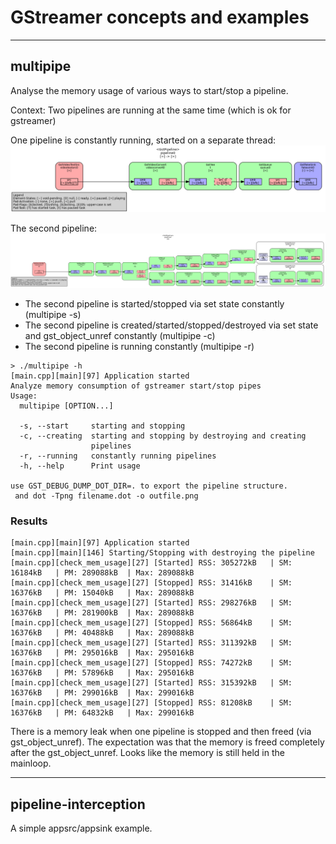 # GStreamer concepts and examples

-----------------

## multipipe

Analyse the memory usage of various ways to start/stop a pipeline.

Context: Two pipelines are running at the same time
(which is ok for gstreamer)

One pipeline is constantly running, started on a separate thread:
![pipeline one](docs/multipipe_pipeline_one.png "pipeline one")

The second pipeline:
![pipeline one](docs/multipipe_pipeline_two.png "pipeline one")

* The second pipeline is started/stopped via set state constantly (multipipe -s)
* The second pipeline is created/started/stopped/destroyed via set state and gst_object_unref constantly (multipipe -c)
* The second pipeline is running constantly (multipipe -r)

```/bin/bash
> ./multipipe -h
[main.cpp][main][97] Application started
Analyze memory consumption of gstreamer start/stop pipes
Usage:
  multipipe [OPTION...]

  -s, --start     starting and stopping
  -c, --creating  starting and stopping by destroying and creating 
                  pipelines
  -r, --running   constantly running pipelines
  -h, --help      Print usage

use GST_DEBUG_DUMP_DOT_DIR=. to export the pipeline structure.
 and dot -Tpng filename.dot -o outfile.png

```

### Results

```/bin/bash
[main.cpp][main][97] Application started
[main.cpp][main][146] Starting/Stopping with destroying the pipeline
[main.cpp][check_mem_usage][27] [Started] RSS: 305272kB   | SM: 16184kB   | PM: 289088kB  | Max: 289088kB
[main.cpp][check_mem_usage][27] [Stopped] RSS: 31416kB    | SM: 16376kB   | PM: 15040kB   | Max: 289088kB
[main.cpp][check_mem_usage][27] [Started] RSS: 298276kB   | SM: 16376kB   | PM: 281900kB  | Max: 289088kB
[main.cpp][check_mem_usage][27] [Stopped] RSS: 56864kB    | SM: 16376kB   | PM: 40488kB   | Max: 289088kB
[main.cpp][check_mem_usage][27] [Started] RSS: 311392kB   | SM: 16376kB   | PM: 295016kB  | Max: 295016kB
[main.cpp][check_mem_usage][27] [Stopped] RSS: 74272kB    | SM: 16376kB   | PM: 57896kB   | Max: 295016kB
[main.cpp][check_mem_usage][27] [Started] RSS: 315392kB   | SM: 16376kB   | PM: 299016kB  | Max: 299016kB
[main.cpp][check_mem_usage][27] [Stopped] RSS: 81208kB    | SM: 16376kB   | PM: 64832kB   | Max: 299016kB
```

There is a memory leak when one pipeline is stopped and then freed (via gst_object_unref). The expectation was that the
memory is freed completely after the gst_object_unref. Looks like the memory is still held in the mainloop.

-----------------

## pipeline-interception

A simple appsrc/appsink example.